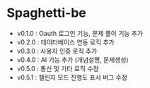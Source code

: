 # Spaghetti-be

- v0.1.0 : Oauth 로그인 기능, 문제 풀이 기능 추가
- v0.2.0 : 데이터베이스 연동 로직 추가
- v0.3.0 : 사용자 인증 로직 추가
- v0.4.0 : AI 기능 추가 (개념설명, 문제생성)
- v0.5.0 : 통신 및 기타 로직 수정
- v0.5.1 : 챌린지 모드 진행도 표시 버그 수정
